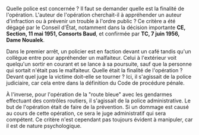 
Quelle police est concernée ? Il faut se demander quelle est la finalité de l'opération. L'auteur de l'opération cherchait-il à appréhender un auteur d'infraction ou à prévenir un trouble à l'ordre public ? Ce critère a été dégagé par le Conseil d'État, notamment dans la décision importante **CE, Section, 11 mai 1951, Consorts Baud**, et confirmée par **TC, 7 juin 1956, Dame Noualek**.

Dans le premier arrêt, un policier est en faction devant un café tandis qu'un collègue entre pour appréhender un malfaiteur. Celui à l'extérieur voit quelqu'un sortir en courant et se lance à sa poursuite, sauf que la personne qui sortait n'était pas le malfaiteur. Quelle était la finalité de l'opération ? Devant quel juge la victime doit-elle se tourner ? Ici, il s'agissait de la police judiciaire, car cela entre dans la définition du Code de procédure pénale.

À l'inverse, pour l'opération de la "route bleue" avec les gendarmes effectuant des contrôles routiers, il s'agissait de la police administrative. Le but de l'opération était de faire de la prévention. Si un dommage est causé au cours de cette opération, ce sera le juge administratif qui sera compétent. Ce critère n'est cependant pas toujours évident à manipuler, car il est de nature psychologique.